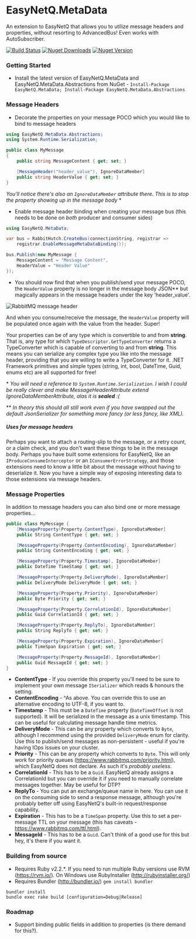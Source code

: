 # EasyNetQ.MetaData
An extension to EasyNetQ that allows you to utilize message headers and properties, without resorting to AdvancedBus! Even works with AutoSubscriber.

[![Build Status](https://travis-ci.org/Matthew-Davey/EasyNetQ.MetaData.svg?branch=develop)](https://travis-ci.org/Matthew-Davey/EasyNetQ.MetaData) [![Nuget Downloads](https://img.shields.io/nuget/dt/EasyNetQ.MetaData.svg)](https://www.nuget.org/packages/EasyNetQ.MetaData/) [![Nuget Version](https://img.shields.io/nuget/v/EasyNetQ.MetaData.svg)](https://www.nuget.org/packages/EasyNetQ.MetaData/)

### Getting Started
* Install the latest version of EasyNetQ.MetaData and EasyNetQ.MetaData.Abstractions from NuGet - `Install-Package EasyNetQ.MetaData; Install-Package EasyNetQ.MetaData.Abstractions`

### Message Headers
* Decorate the properties on your message POCO which you would like to bind to message headers

```csharp
using EasyNetQ.MetaData.Abstractions;
using System.Runtime.Serialization;

public class MyMessage
{
    public string MessageContent { get; set; }

    [MessageHeader("header_value"), IgnoreDataMember]
    public string HeaderValue { get; set; }
}
```

_You'll notice there's also an `IgnoreDataMember` attribute there. This is to stop the property showing up in the message body_ \*

* Enable message header binding when creating your message bus (this needs to be done on *both* producer and consumer sides)

```csharp 
using EasyNetQ.MetaData;

var bus = RabbitHutch.CreateBus(connectionString, registrar =>
    registrar.EnableMessageMetaDataBinding());

bus.Publish(new MyMessage {
    MessageContent = "Message Content",
    HeaderValue = "Header Value"
});
```

* You should now find that when you publish/send your message POCO, the `HeaderValue` property is no longer in the message body JSON\*\* but magically appears in the message headers under the key 'header_value'.

![RabbitMQ message header](https://cloud.githubusercontent.com/assets/2029369/11700473/fea41a0a-9ec1-11e5-8756-d2a5d4b1e20a.png)

And when you consume/receive the message, the `HeaderValue` property will be populated once again with the value from the header. Super!

Your properties can be of any type which is convertible to and from **string**. That is, any type for which `TypeDescriptor.GetTypeConverter` returns a TypeConverter which is capable of converting to and from **string**. This means you can serialize any complex type you like into the message header, providing that you are willing to write a TypeConverter for it. .NET Framework primitives and simple types (string, int, bool, DateTime, Guid, enums etc) are all supported for free!

\* _You will need a reference to `System.Runtime.Serialization`. I wish I could be really clever and make MessageHeaderAttribute extend IgnoreDataMemberAttribute, alas it is **sealed** :(_

\*\* _In theory this should all still work even if you have swapped out the default JsonSerializer for something more fancy (or less fancy, like XML)._

##### Uses for message headers
Perhaps you want to attach a routing-slip to the message, or a retry count, or a claim check, and you don't want these things to be in the message body. Perhaps you have built some extensions for EasyNetQ, like an `IProduceConsumeInterceptor` or an `IConsumerErrorStrategy`, and those extensions need to know a little bit about the message without having to deserialize it. Now you have a simple way of exposing interesting data to those extensions via message headers.

### Message Properties
In addition to message headers you can also bind one or more message properties...

```csharp
public class MyMessage {
    [MessageProperty(Property.ContentType), IgnoreDataMember]
    public String ContentType { get; set; }

    [MessageProperty(Property.ContentEncoding), IgnoreDataMember]
    public String ContentEncoding { get; set; }

    [MessageProperty(Property.Timestamp), IgnoreDataMember]
    public DateTime TimeStamp { get; set; }

    [MessageProperty(Property.DeliveryMode), IgnoreDataMember]
    public DeliveryMode DeliveryMode { get; set; }

    [MessageProperty(Property.Priority), IgnoreDataMember]
    public Byte Priority { get; set; }

    [MessageProperty(Property.CorrelationId), IgnoreDataMember]
    public Guid CorrelationId { get; set; }

    [MessageProperty(Property.ReplyTo), IgnoreDataMember]
    public String ReplyTo { get; set; }

    [MessageProperty(Property.Expiration), IgnoreDataMember]
    public TimeSpan Expiration { get; set; }

    [MessageProperty(Property.MessageId), IgnoreDataMember]
    public Guid MessageId { get; set; }
}
```

* **ContentType** - If you override this property you'll need to be sure to implement your own message `ISerializer` which reads & honours the setting.
* **ContentEncoding** - ^As above. You can override this to use an alternative encoding to UTF-8, if you want to.
* **Timestamp** - This must be a `DateTime` property (`DateTimeOffset` is not supported). It will be serialized in the message as a unix timestamp. This can be useful for calculating message handle time metrics.
* **DeliveryMode** - This can be any property which converts to `Byte`, although I recommend using the provided `DeliveryMode` enum for clarity. Use this to publish/send messages as non-persistent - useful if you're having IOps issues on your cluster.
* **Priority** - This can be any property which converts to `Byte`. This will only work for priority queues (https://www.rabbitmq.com/priority.html), which EasyNetQ does not declare. As such it's _probably useless_.
* **CorrelationId** - This has to be a `Guid`. EasyNetQ already assigns a CorrelationId but you can override it if you need to manually correlate messages together. May be useful for DTP?
* **ReplyTo** - You can put an exchange/queue name in here. You can use it on the consuming side to send a response message, although you're probably better off using EasyNetQ's built-in request/response capability.
* **Expiration** - This has to be a `TimeSpan` property. Use this to set a per-message TTL on your message (this has caveats - https://www.rabbitmq.com/ttl.html).
* **MessageId** - This has to be a `Guid`. Can't think of a good use for this but hey, it's there if you want it.


### Building from source
* Requires Ruby v2.2.*. If you need to run multiple Ruby versions use RVM (https://rvm.io/). On Windows use RubyInstaller (http://rubyinstaller.org/)
* Requires Bundler (http://bundler.io/) `gem install bundler`

```
bundler install
bundle exec rake build [configuration=Debug|Release]
```

### Roadmap
* Support binding public fields in addition to properties (is there demand for this?).
